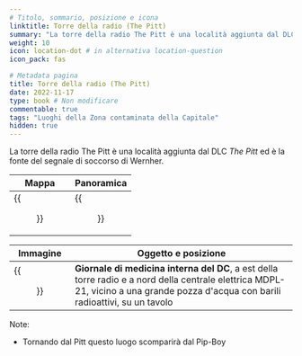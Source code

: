 ```yaml
---
# Titolo, sommario, posizione e icona
linktitle: Torre della radio (The Pitt)
summary: "La torre della radio The Pitt è una località aggiunta dal DLC *The Pitt* ed è la fonte del segnale di soccorso di Wernher."
weight: 10
icon: location-dot # in alternativa location-question
icon_pack: fas

# Metadata pagina
title: Torre della radio (The Pitt)
date: 2022-11-17
type: book # Non modificare
commentable: true
tags: "Luoghi della Zona contaminata della Capitale"
hidden: true
---
```




La torre della radio The Pitt è una località aggiunta dal DLC *The Pitt* ed è la fonte del segnale di soccorso di Wernher.

| Mappa                                   | Panoramica                          |
| --------------------------------------- | ----------------------------------- |
| {{<figure src="Radio_tower_loc.webp">}} | {{<figure src="Radio_Tower.webp">}} |

| Immagine                                           | Oggetto e posizione                                                                                                                                                                |
| -------------------------------------------------- | ---------------------------------------------------------------------------------------------------------------------------------------------------------------------------------- |
| {{<figure src="DC_Journal_of_IM_MDPL_21_PS.jpg">}} | **Giornale di medicina interna del DC**, a est della torre radio e a nord della centrale elettrica MDPL-21, vicino a una grande pozza d'acqua con barili radioattivi, su un tavolo |


Note:
- Tornando dal Pitt questo luogo scomparirà dal Pip-Boy

